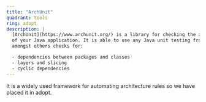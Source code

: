 ```yaml
---
title: "ArchUnit"
quadrant: tools
ring: adopt
description: |
  [ArchUnit](https://www.archunit.org/) is a library for checking the architecture
  of your Java application. It is able to use any Java unit testing framework and
  amongst others checks for:

  - dependencies between packages and classes
  - layers and slicing
  - cyclic dependencies
---
```


It is a widely used framework for automating architecture rules so we have placed
it in adopt.
